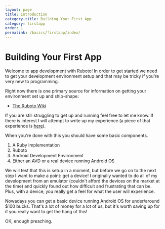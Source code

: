```yaml
---
layout: page
title: Introduction
category-title: Building Your First App
category: firstapp
order: 1
permalink: /basics/firstapp/index/
---
```


# Building Your First App

Welcome to app development with Ruboto! In order to get started we need to get your
development environment setup and that may be tricky if you're very new to programming.

Right now there is one primary source for information on getting your environment set up and ship-shape:

- [The Ruboto Wiki](https://github.com/ruboto/ruboto/wiki/Setting-Up-a-Ruboto-Development-Environment)

If you are still struggling to get up and running feel free to let me know. If there is interest I will
attempt to write up my experience (a piece of that experience is [here](http://stackoverflow.com/questions/21273696/rake-aborted-no-such-file-or-directory-ant-version/21324017#21324017)).

When you're done with this you should have some basic components.

1. A Ruby Implementation
2. Ruboto
3. Android Development Environment
4. Either an AVD or a real device running Android OS

We will test that this is setup in a moment, but before we go on to the next step I want to make a point: get a device! I originally wanted to do
all of my development from an emulator (couldn't afford the devices on the market at the time) and
quickly found out how difficult and frustrating that can be. Plus, with a device, you really get a feel
for what the user will experience.

Nowadays you can get a basic device running Android OS for under/around $100 bucks. That's a lot
of money for a lot of us, but it's worth saving up for if you really want to get the hang of this!

OK, enough preaching.
